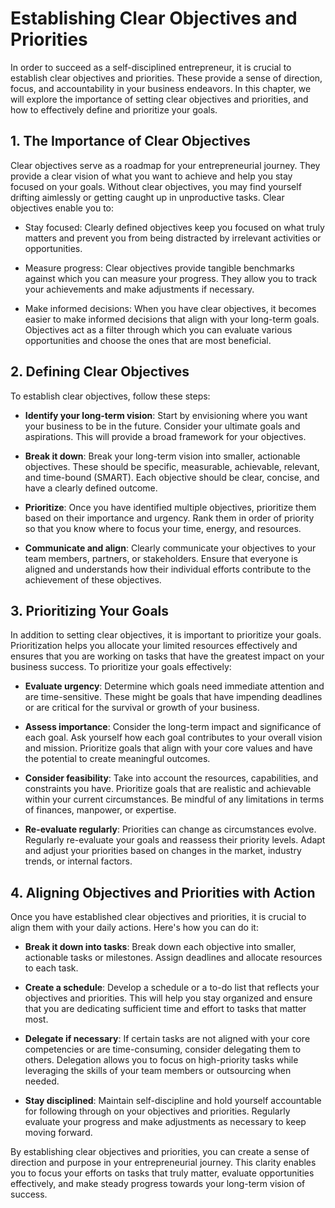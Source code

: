Establishing Clear Objectives and Priorities
=======================================================

In order to succeed as a self-disciplined entrepreneur, it is crucial to establish clear objectives and priorities. These provide a sense of direction, focus, and accountability in your business endeavors. In this chapter, we will explore the importance of setting clear objectives and priorities, and how to effectively define and prioritize your goals.

**1. The Importance of Clear Objectives**
-----------------------------------------

Clear objectives serve as a roadmap for your entrepreneurial journey. They provide a clear vision of what you want to achieve and help you stay focused on your goals. Without clear objectives, you may find yourself drifting aimlessly or getting caught up in unproductive tasks. Clear objectives enable you to:

* Stay focused: Clearly defined objectives keep you focused on what truly matters and prevent you from being distracted by irrelevant activities or opportunities.

* Measure progress: Clear objectives provide tangible benchmarks against which you can measure your progress. They allow you to track your achievements and make adjustments if necessary.

* Make informed decisions: When you have clear objectives, it becomes easier to make informed decisions that align with your long-term goals. Objectives act as a filter through which you can evaluate various opportunities and choose the ones that are most beneficial.

**2. Defining Clear Objectives**
--------------------------------

To establish clear objectives, follow these steps:

* **Identify your long-term vision**: Start by envisioning where you want your business to be in the future. Consider your ultimate goals and aspirations. This will provide a broad framework for your objectives.

* **Break it down**: Break your long-term vision into smaller, actionable objectives. These should be specific, measurable, achievable, relevant, and time-bound (SMART). Each objective should be clear, concise, and have a clearly defined outcome.

* **Prioritize**: Once you have identified multiple objectives, prioritize them based on their importance and urgency. Rank them in order of priority so that you know where to focus your time, energy, and resources.

* **Communicate and align**: Clearly communicate your objectives to your team members, partners, or stakeholders. Ensure that everyone is aligned and understands how their individual efforts contribute to the achievement of these objectives.

**3. Prioritizing Your Goals**
------------------------------

In addition to setting clear objectives, it is important to prioritize your goals. Prioritization helps you allocate your limited resources effectively and ensures that you are working on tasks that have the greatest impact on your business success. To prioritize your goals effectively:

* **Evaluate urgency**: Determine which goals need immediate attention and are time-sensitive. These might be goals that have impending deadlines or are critical for the survival or growth of your business.

* **Assess importance**: Consider the long-term impact and significance of each goal. Ask yourself how each goal contributes to your overall vision and mission. Prioritize goals that align with your core values and have the potential to create meaningful outcomes.

* **Consider feasibility**: Take into account the resources, capabilities, and constraints you have. Prioritize goals that are realistic and achievable within your current circumstances. Be mindful of any limitations in terms of finances, manpower, or expertise.

* **Re-evaluate regularly**: Priorities can change as circumstances evolve. Regularly re-evaluate your goals and reassess their priority levels. Adapt and adjust your priorities based on changes in the market, industry trends, or internal factors.

**4. Aligning Objectives and Priorities with Action**
-----------------------------------------------------

Once you have established clear objectives and priorities, it is crucial to align them with your daily actions. Here's how you can do it:

* **Break it down into tasks**: Break down each objective into smaller, actionable tasks or milestones. Assign deadlines and allocate resources to each task.

* **Create a schedule**: Develop a schedule or a to-do list that reflects your objectives and priorities. This will help you stay organized and ensure that you are dedicating sufficient time and effort to tasks that matter most.

* **Delegate if necessary**: If certain tasks are not aligned with your core competencies or are time-consuming, consider delegating them to others. Delegation allows you to focus on high-priority tasks while leveraging the skills of your team members or outsourcing when needed.

* **Stay disciplined**: Maintain self-discipline and hold yourself accountable for following through on your objectives and priorities. Regularly evaluate your progress and make adjustments as necessary to keep moving forward.

By establishing clear objectives and priorities, you can create a sense of direction and purpose in your entrepreneurial journey. This clarity enables you to focus your efforts on tasks that truly matter, evaluate opportunities effectively, and make steady progress towards your long-term vision of success.
